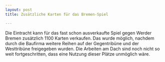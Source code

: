 ```yaml
---
layout: post
title: Zusätzliche Karten für das Bremen-Spiel

---
```


Die Eintracht kann für das fast schon ausverkaufte Spiel gegen Werder Bremen zusätzlich 1100 Karten verkaufen. Das wurde möglich, nachdem durch die Baufirma weitere Reihen auf der Gegentribüne und der Westtribüne freigegeben wurden. Die Arbeiten am Dach sind noch nicht so weit fortgeschritten, dass eine Nutzung dieser Plätze unmöglich wäre.


